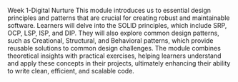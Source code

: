 Week 1-Digital Nurture
This module introduces us to essential design principles and patterns that are crucial for 
creating robust and maintainable software. Learners will delve into the SOLID principles, which 
include SRP, OCP, LSP, ISP, and DIP. They will also explore common design patterns, such as 
Creational, Structural, and Behavioral patterns, which provide reusable solutions to common design 
challenges. The module combines theoretical insights with practical exercises, helping learners 
understand and apply these concepts in their projects, ultimately enhancing their ability to write 
clean, efficient, and scalable code.
